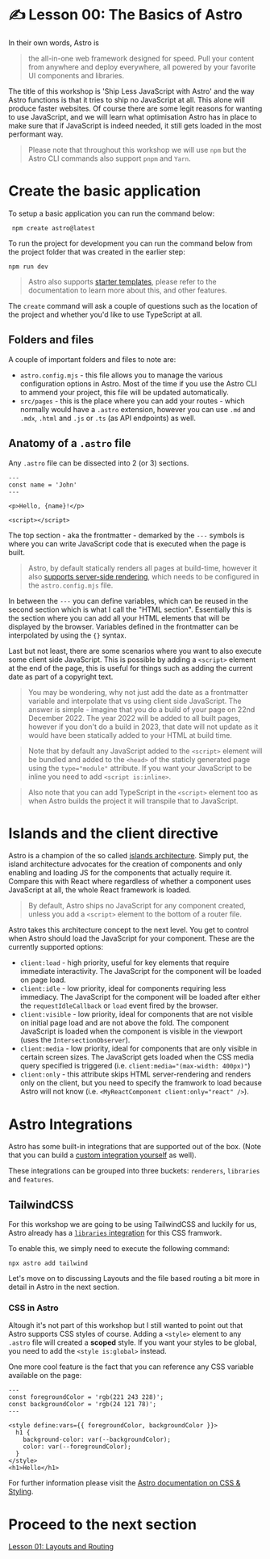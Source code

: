 # ✍️ Lesson 00: The Basics of Astro

In their own words, Astro is

> the all-in-one web framework designed for speed. Pull your content from anywhere and deploy everywhere, all powered by your favorite UI components and libraries.

The title of this workshop is 'Ship Less JavaScript with Astro' and the way Astro functions is that it tries to ship no JavaScript at all. This alone will produce faster websites. Of course there are some legit reasons for wanting to use JavaScript, and we will learn what optimisation Astro has in place to make sure that if JavaScript is indeed needed, it still gets loaded in the most performant way.

> Please note that throughout this workshop we will use `npm` but the Astro CLI commands also support `pnpm` and `Yarn`.

# Create the basic application

To setup a basic application you can run the command below:

```
 npm create astro@latest
```

To run the project for development you can run the command below from the project folder that was created in the earlier step:

```
npm run dev
```

> Astro also supports [starter templates](https://docs.astro.build/en/install/auto/#starter-templates), please refer to the documentation to learn more about this, and other features.

The `create` command will ask a couple of questions such as the location of the project and whether you'd like to use TypeScript at all.

## Folders and files

A couple of important folders and files to note are:

- `astro.config.mjs` - this file allows you to manage the various configuration options in Astro. Most of the time if you use the Astro CLI to ammend your project, this file will be updated automatically.
- `src/pages` - this is the place where you can add your routes - which normally would have a `.astro` extension, however you can use `.md` and `.mdx`, `.html` and `.js` or `.ts` (as API endpoints) as well.

## Anatomy of a `.astro` file

Any `.astro` file can be dissected into 2 (or 3) sections.

```
---
const name = 'John'
---

<p>Hello, {name}!</p>

<script></script>
```

The top section - aka the frontmatter - demarked by the `---` symbols is where you can write JavaScript code that is executed when the page is built.

> Astro, by default statically renders all pages at build-time, however it also [supports server-side rendering](https://docs.astro.build/en/guides/server-side-rendering/#enabling-ssr-in-your-project), which needs to be configured in the `astro.config.mjs` file.

In between the `---` you can define variables, which can be reused in the second section which is what I call the "HTML section". Essentially this is the section where you can add all your HTML elements that will be displayed by the browser. Variables defined in the frontmatter can be interpolated by using the `{}` syntax.

Last but not least, there are some scenarios where you want to also execute some client side JavaScript. This is possible by adding a `<script>` element at the end of the page, this is useful for things such as adding the current date as part of a copyright text.

> You may be wondering, why not just add the date as a frontmatter variable and interpolate that vs using client side JavaScript. The answer is simple - imagine that you do a build of your page on 22nd December 2022. The year 2022 will be added to all built pages, however if you don't do a build in 2023, that date will not update as it would have been statically added to your HTML at build time.

> Note that by default any JavaScript added to the `<script>` element will be bundled and added to the `<head>` of the staticly generated page using the `type="module"` attribute. If you want your JavaScript to be inline you need to add `<script is:inline>`.

> Also note that you can add TypeScript in the `<script>` element too as when Astro builds the project it will transpile that to JavaScript.

# Islands and the client directive

Astro is a champion of the so called [islands architecture](https://docs.astro.build/en/concepts/islands/). Simply put, the island architecture advocates for the creation of components and only enabling and loading JS for the components that actually require it. Compare this with React where regardless of whether a component uses JavaScript at all, the whole React framework is loaded.

> By default, Astro ships no JavaScript for any component created, unless you add a `<script>` element to the bottom of a router file.

Astro takes this architecture concept to the next level. You get to control when Astro should load the JavaScript for your component. These are the currently supported options:

- `client:load` - high priority, useful for key elements that require immediate interactivity. The JavaScript for the component will be loaded on page load.
- `client:idle` - low priority, ideal for components requiring less immediacy. The JavaScript for the component will be loaded after either the `requestIdleCallback` or `load` event fired by the browser.
- `client:visible` - low priority, ideal for components that are not visible on initial page load and are not above the fold. The component JavaScript is loaded when the component is visible in the viewport (uses the `IntersectionObserver`).
- `client:media` - low priority, ideal for components that are only visible in certain screen sizes. The JavaScript gets loaded when the CSS media query specified is triggered (i.e. `client:media="(max-width: 400px)"`)
- `client:only` - this attribute skips HTML server-rendering and renders only on the client, but you need to specify the framwork to load because Astro will not know (i.e. `<MyReactComponent client:only="react" />`).

# Astro Integrations

Astro has some built-in integrations that are supported out of the box. (Note that you can build a [custom integration yourself](https://docs.astro.build/en/reference/integrations-reference/) as well).

These integrations can be grouped into three buckets: `renderers`, `libraries` and `features`.

## TailwindCSS

For this workshop we are going to be using TailwindCSS and luckily for us, Astro already has a [`libraries` integration](https://docs.astro.build/en/guides/integrations-guide/tailwind/) for this CSS framwork.

To enable this, we simply need to execute the following command:

```
npx astro add tailwind
```

Let's move on to discussing Layouts and the file based routing a bit more in detail in Astro in the next section.

### CSS in Astro

Altough it's not part of this workshop but I still wanted to point out that Astro supports CSS styles of course. Adding a `<style>` element to any `.astro` file will created a <strong>scoped</strong> style. If you want your styles to be global, you need to add the `<style is:global>` instead.

One more cool feature is the fact that you can reference any CSS variable available on the page:

```astro
---
const foregroundColor = 'rgb(221 243 228)';
const backgroundColor = 'rgb(24 121 78)';
---

<style define:vars={{ foregroundColor, backgroundColor }}>
  h1 {
    background-color: var(--backgroundColor);
    color: var(--foregroundColor);
  }
</style>
<h1>Hello</h1>
```

For further information please visit the [Astro documentation on CSS & Styling](https://docs.astro.build/en/guides/styling/).

# Proceed to the next section

[Lesson 01: Layouts and Routing](./01-layouts-and-routing.md)
